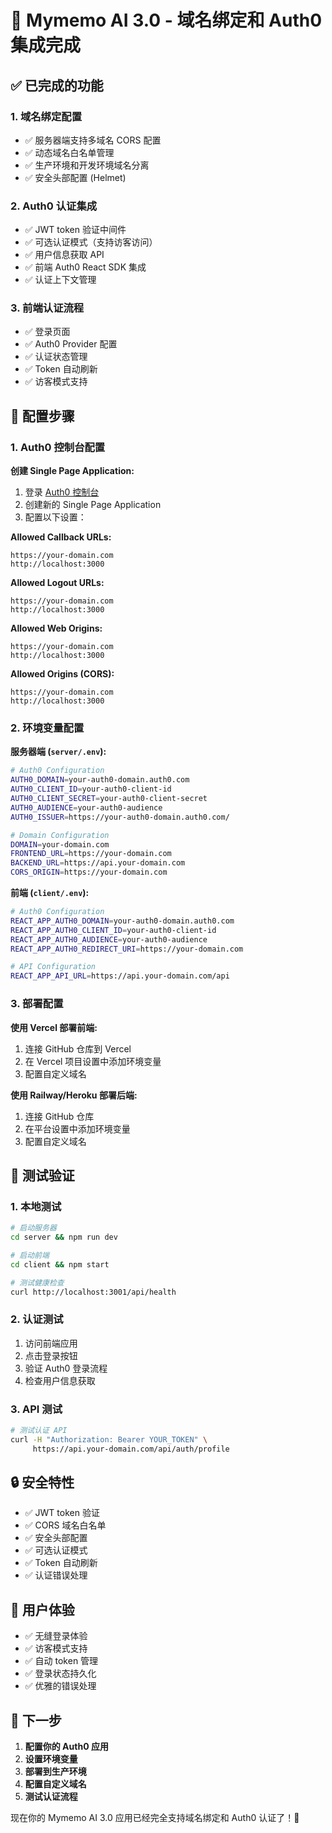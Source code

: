 # 🚀 Mymemo AI 3.0 - 域名绑定和 Auth0 集成完成

## ✅ 已完成的功能

### 1. 域名绑定配置
- ✅ 服务器端支持多域名 CORS 配置
- ✅ 动态域名白名单管理
- ✅ 生产环境和开发环境域名分离
- ✅ 安全头部配置 (Helmet)

### 2. Auth0 认证集成
- ✅ JWT token 验证中间件
- ✅ 可选认证模式（支持访客访问）
- ✅ 用户信息获取 API
- ✅ 前端 Auth0 React SDK 集成
- ✅ 认证上下文管理

### 3. 前端认证流程
- ✅ 登录页面
- ✅ Auth0 Provider 配置
- ✅ 认证状态管理
- ✅ Token 自动刷新
- ✅ 访客模式支持

## 🔧 配置步骤

### 1. Auth0 控制台配置

**创建 Single Page Application:**
1. 登录 [Auth0 控制台](https://manage.auth0.com/)
2. 创建新的 Single Page Application
3. 配置以下设置：

**Allowed Callback URLs:**
```
https://your-domain.com
http://localhost:3000
```

**Allowed Logout URLs:**
```
https://your-domain.com
http://localhost:3000
```

**Allowed Web Origins:**
```
https://your-domain.com
http://localhost:3000
```

**Allowed Origins (CORS):**
```
https://your-domain.com
http://localhost:3000
```

### 2. 环境变量配置

**服务器端 (`server/.env`):**
```bash
# Auth0 Configuration
AUTH0_DOMAIN=your-auth0-domain.auth0.com
AUTH0_CLIENT_ID=your-auth0-client-id
AUTH0_CLIENT_SECRET=your-auth0-client-secret
AUTH0_AUDIENCE=your-auth0-audience
AUTH0_ISSUER=https://your-auth0-domain.auth0.com/

# Domain Configuration
DOMAIN=your-domain.com
FRONTEND_URL=https://your-domain.com
BACKEND_URL=https://api.your-domain.com
CORS_ORIGIN=https://your-domain.com
```

**前端 (`client/.env`):**
```bash
# Auth0 Configuration
REACT_APP_AUTH0_DOMAIN=your-auth0-domain.auth0.com
REACT_APP_AUTH0_CLIENT_ID=your-auth0-client-id
REACT_APP_AUTH0_AUDIENCE=your-auth0-audience
REACT_APP_AUTH0_REDIRECT_URI=https://your-domain.com

# API Configuration
REACT_APP_API_URL=https://api.your-domain.com/api
```

### 3. 部署配置

**使用 Vercel 部署前端:**
1. 连接 GitHub 仓库到 Vercel
2. 在 Vercel 项目设置中添加环境变量
3. 配置自定义域名

**使用 Railway/Heroku 部署后端:**
1. 连接 GitHub 仓库
2. 在平台设置中添加环境变量
3. 配置自定义域名

## 🧪 测试验证

### 1. 本地测试
```bash
# 启动服务器
cd server && npm run dev

# 启动前端
cd client && npm start

# 测试健康检查
curl http://localhost:3001/api/health
```

### 2. 认证测试
1. 访问前端应用
2. 点击登录按钮
3. 验证 Auth0 登录流程
4. 检查用户信息获取

### 3. API 测试
```bash
# 测试认证 API
curl -H "Authorization: Bearer YOUR_TOKEN" \
     https://api.your-domain.com/api/auth/profile
```

## 🔒 安全特性

- ✅ JWT token 验证
- ✅ CORS 域名白名单
- ✅ 安全头部配置
- ✅ 可选认证模式
- ✅ Token 自动刷新
- ✅ 认证错误处理

## 📱 用户体验

- ✅ 无缝登录体验
- ✅ 访客模式支持
- ✅ 自动 token 管理
- ✅ 登录状态持久化
- ✅ 优雅的错误处理

## 🚀 下一步

1. **配置你的 Auth0 应用**
2. **设置环境变量**
3. **部署到生产环境**
4. **配置自定义域名**
5. **测试认证流程**

现在你的 Mymemo AI 3.0 应用已经完全支持域名绑定和 Auth0 认证了！🎉
